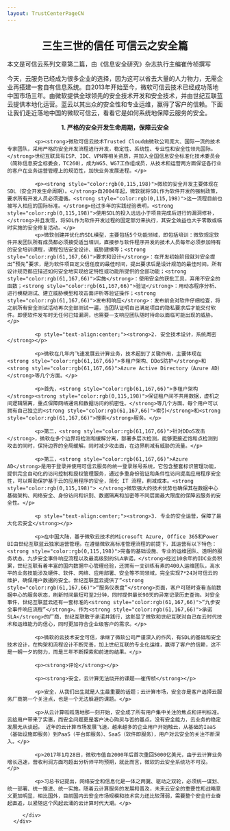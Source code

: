 ```yaml
---
layout: TrustCenterPageCN
---
```

<div class="row-fluid">
   <div class="span">
      <div>
         <div class="row-fluid grid-container mscom-grid-container subpageBody noBottomBorder" data-view4="2" data-view3="2" data-view2="2" data-view1="1" data-cols="2">
             <h1 style="font-size:24px; text-align:center;"><strong>三生三世的信任 可信云之安全篇</strong></h1>
             <p>本文是可信云系列文章第二篇，由《信息安全研究》杂志执行主编崔传桢撰写 </p>
			 <p>今天，云服务已经成为很多企业的选择，因为这可以省去大量的人力物力，无需企业再搭建一套自有信息系统。自2013年开始至今，微软可信云技术已经成功落地中国市场三年。由微软提供全球领先的安全技术开发和安全技术，并由世纪互联蓝云提供本地化运营。蓝云以其出众的安全性和专业运维，赢得了客户的信赖。下面让我们走近落地中国的微软可信云，看看它是如何系统地保障云服务的安全。</p>
             <p style="text-align:center;"><strong>1. 严格的安全开发生命周期，保障云安全</strong></p>
			 
			 <p><strong>微软可信云技术Trusted Cloud由微软公司庞大、国际一流的技术专家团队，采用严格的安全开发流程进行开发，稳定性、系统性、专业性和安全性领先国际。</strong>世纪互联具有ISP、IDC、VPN等相关资质，并加入全国信息安全标准化技术委员会（简称信息安全标委会，TC260），成为WG5、WG7工作组成员，从技术和运营两方面保证各行业的客户在业务运营管理上的规范性，加快业务发展进程。</p>
			 
			 <p><strong style="color:rgb(0,115,198)">微软的安全开发主要体现在SDL（安全开发生命周期）。</strong>自2004年起，微软就将SDL作为软件开发的强制政策，要求所有开发人员必须遵循。<strong style="color:rgb(0,115,198)">这一流程目前也被写入相应的国际标准。</strong>经过多年的实践经验表明，<strong style="color:rgb(0,115,198)">使用SDL的投入远远小于项目完成后进行的漏洞修补，</strong>并且发现，将SDL作为软件开发过程的固定部分来执行，其安全效益也大于零散或临时实施的安全修复活动。</p>
			 <p>微软创建并优化的SDL模型，主要包括5个功能领域，即包括培训：微软规定软件开发团队所有成员都必须接受适当培训，直接参与软件程序开发的技术人员每年必须参加特有的安全培训课程，课程包括安全设计、威胁建模等；<strong style="color:rgb(61,167,66)">要求和设计</strong>：在开发初始阶段就对安全提出“预先”要求，是为软件项目定义信任度的最佳时间，提出要求后是设计规范的最佳时间。所有设计规范都应描述如何安全地实现给定特性或功能所提供的全部功能；<strong style="color:rgb(61,167,66)">实施</strong>：使用安全的获批工具，弃用不安全的函数；<strong style="color:rgb(61,167,66)">验证</strong>：用动态程序分析、进行模糊测试、建立威胁模型和攻击面评析等验证操作；<strong style="color:rgb(61,167,66)">发布和响应</strong>：发布前会对软件仔细检查，将之前所有安全测试活动再次全部测试一遍，当团队证明自己满足项目的隐私要求后才能交付软件。即便软件发布时无任何已知漏洞，也需要一支响应团队随时待命以面临可能出现的威胁。</p>
			 
			 <p style="text-align:center;"><strong>2. 安全技术设计，系统周密</strong></p>
			 
			 <p>微软在几年内飞速发展云计算业务，技术起到了关键作用，主要体现在<strong style="color:rgb(61,167,66)">多租户架构、DDoS防护</strong>和<strong style="color:rgb(61,167,66)">Azure Active Directory（Azure AD）</strong>等几个方面。</p>
			 
			 <p>首先，<strong style="color:rgb(61,167,66)">多租户架构</strong><strong style="color:rgb(0,115,198)">保证租户间不共用数据，虚机之间逻辑隔离，重点保障网络通讯和数据访问的机密性。</strong>等几个方面。每个用户可以拥有自己独立的<strong style="color:rgb(61,167,66)">索引</strong>和<strong style="color:rgb(61,167,66)">搜索</strong>服务。</p>
			 
			 <p>第二，<strong style="color:rgb(61,167,66)">针对DDoS攻击</strong>，微软在多个边界将检测和缓解分离，部署多层次检测，能够更接近饱和点检测到攻击的同时，保持边界的全局缓解。同时减少攻击面，在边界削减有威胁的流量。</p>
			 
			 <p>第三，<strong style="color:rgb(61,167,66)">Azure AD</strong>是用于登录并使用可信云服务的统一登录账号系统，它包含整套标识管理功能，提供完全自动化的访问控制和授权管理服务，通过多重身份验证和条件性访问提高应用程序安全性，可以帮助保护基于云的应用程序的安全，简化 IT 流程，削减成本。<strong style="color:rgb(0,115,198)"> </strong>微软强大的技术优势也确保其在数据中心基础架构、网络安全、身份访问和识别、数据隔离和加密等不同层面最大限度的保障云服务的安全性。</p>
			 
			 <p style="text-align:center;"><strong>3. 专业的安全运营，保障了最大化云安全</strong></p>
			 
			 <p>在中国大陆，基于微软云技术的Microsoft Azure, Office 365和Power BI由世纪互联蓝云独家运营管理。在遵循微软高标准管理流程的前提下，其运营有以下特色：<strong style="color:rgb(0,115,198)">完备的基础设施、专业的运维团队、透明的服务状态、九步安全事件响应流程以及最高级别的SLA承诺。</strong>经过10余年的IDC业务积累，世纪互联有着丰富的国内数据中心管理经验，还拥有一支训练有素的400人运维团队，高水平的业务技能涉及硬件、软件、网络、应用部署、安全等不同领域，完全实现7*24对可信云的维护，确保用户数据的安全。世纪互联蓝云提供了“<strong style="color:rgb(61,167,66)">“服务仪表盘”</strong>页面，客户可随时查看当前数据中心的服务状态，刷新时间最短可至2分钟，同时提供最长90天的异常记录历史查询。对安全事件，世纪互联蓝云还有一套标准的<strong style="color:rgb(61,167,66)">“九步安全事件响应流程”</strong>。作为<strong style="color:rgb(61,167,66)">承诺SLA</strong>的厂商，世纪互联敢于承诺并践行，这彰显了微软和世纪互联对自己在云时代技术和运维能力的信心，同时更加符合企业级客户的需求。</p>
			 
			 <p>微软的云技术安全可信，承继了微软公司严谨深入的作风，有SDL的基础和安全技术设计，在构架和流程设计不断完善，加上世纪互联的专业化运维，赢得了客户的信赖，这不是一朝一夕的努力，而是三年不断探索和前进的结果。</p>
			 
			 <p><strong>评论</strong></p>
			 
			 <p><strong>安全，云计算无法绕开的课题——崔传桢</strong></p>
			 
			 <p>安全，从我们出生就是人生最重要的话题；云计算市场，安全亦是客户选择云服务厂商第一个关注点，也是一个无法躲避的课题。</p>
			 
			 <p>从云计算呱呱落地那一刻开始，安全成了所有用户集中关注的焦点和评判标准。云给用户带来了实惠，而安全问题更是客户决心购买与否的基点。没有安全能力，云业务的稳定发展无从谈起。 近年的云计算市场发展飞速，越来越多的企业用户开始触云，从基础的IaaS（基础设施即服务）到PaaS（平台即服务）、SaaS（软件即服务），用户对云安全的关注不断深入。</p>
			 
			 <p>2017年1月28日，微软市值自2000年后首次重回5000亿美元，由于云计算业务增长迅速，营收利润方面均超出分析师平均预期，就此而言，微软的云安全系统功不可没。</p>
			 			 
			 <p>习总书记提出，网络安全和信息化是一体之两翼、驱动之双轮，必须统一谋划、统一部署、统一推进、统一实施。随着云计算服务的发展和普及，未来云安全的重要性和战略意义更加明显，相比国外，目前国内云安全市场规模和技术实力还比较薄弱，需要整个安全行业奋起直追，以紧随这个风起云涌的云计算时代大潮。</p>
			 
         </div>
      </div>
   </div>
</div>
<div class="row-fluid" data-view4="1" data-view3="1" data-view2="1" data-view1="1" data-cols="1">
   <div class="span bp0-col-1-1 bp1-col-1-1 bp2-col-1-1 bp3-col-1-1"></div>
</div>
